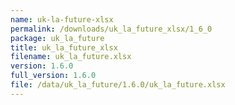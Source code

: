 ```yaml
---
name: uk-la-future-xlsx
permalink: /downloads/uk_la_future_xlsx/1_6_0
package: uk_la_future
title: uk_la_future_xlsx
filename: uk_la_future.xlsx
version: 1.6.0
full_version: 1.6.0
file: /data/uk_la_future/1.6.0/uk_la_future.xlsx
---
```

